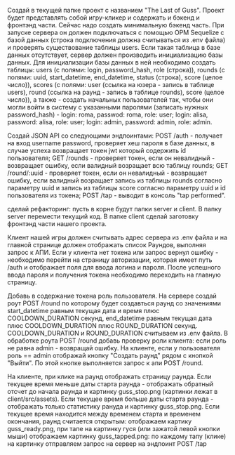Создай в текущей папке проект с названием "The Last of Guss". Проект будет представлять собой игру-кликер и содержать и бэкенд и фронтэнд части. Сейчас надо создать минимальную бэкенд часть. При запуске сервера он должен подключаться с помощью ОРМ Sequelize с базой данных (строка подключения должна считываться из .env файла) и проверять существование таблицы users. Если такая таблица в базе данных отсутствует, сервер должен производить инициализацию базы данных. Для инициализации базы данных в ней необходимо создать таблицы: users (с полями: login, password_hash, role (строка)), rounds (с полями: uuid, start_datetime, end_datetime, status (строка), score (целое число)), scores (с полями: user (ссылка на юзера - запись в таблице users), round (ссылка на раунд - запись в таблице rounds), score (целое число)), а также - создать начальных пользователей так, чтобы они могли войти в систему с указанными паролями (записать нужных password_hash) - login: roma, passwod: roma, role: user; login: alisa, password: alisa, role: user; login: admin, password: admin, role: admin.

Создай JSON API со следующими эндпоинтами: POST /auth - получает на вход username password, проверяет хеш пароля в базе данных, в случае успеха возвращает токен jwt который содержить id пользователя; GET /rounds - проверяет токен, если он невалидный - возвращает ошибку, если валидный возращает всю таблицу rounds; GET /round/:uuid  - проверяет токен, если он невалидный - возвращает ошибку, если валидный возращает запись из таблицы rounds согласно параметру uuid и запись из таблицы score согласно параметру uuid и id пользователя из токена; POST /tap - выводит в консоль "tap performed".

 сделай рефакторинг: пусть в корне будут папки server и client. В папку server перемести текущий код. В папке client сделай заготовку фронтэнд части нашего проекта.

 Клиент нашей игры должен считывать адрес сервера из .env файла и на главной странице должен отображать список Раундов, выполняя запрос к АПИ. Если у клиента нет токена или запрос вернул ошибку - необходимо перейти на страницу авторизации, которая имеет путь /auth и отображает поля для ввода логина и пароля. После успешного ввода пароля и получения токена необходимо переходить на главную страницу.

 Добавь в содержание токена роль пользователя. На сервере создай роут POST /round по которому будет создавться раунд со значениями start_datetime равным текущая дата и время плюс COOLDOWN_DURATION секунд, end_datetime равным текущая дата плюс COOLDOWN_DURATION плюс ROUND_DURATION секунд. COOLDOWN_DURATION и ROUND_DURATION считываем из .env файла. В обработке роута POST /round добавь проверку роли клиента: если роль не равна admin - возвращай ошибку.  На клиенте, если у пользователя роль == admin отображай кнопку "Создать раунд" рядом с кнопкой "Выйти". По этой кнопке выполняется запрос к апи  POST /round.

 На клиенте, при клике на раунд отображать страницу раунда. Если текущее время меньше даты старта раунда - отображать обратный отсчет до начала раунда и картинку guss_stop.png (картинки лежат в client/src/assets). Если текущее время больше даты старта раунда - отображать только статистику рануда и картинку guss_stop.png. Если текущее время находится между временем старта и временем окончания, раунд считается открытым: отображаем картику guss_ready.png, при тапе на картинку гуся (или зажатой левой кнопки мыши) отображаем картинку guss_tapped.png: по каждому тапу (клике) на картинку отправляем запрос на сервер на эндпоинт POST /tap
 